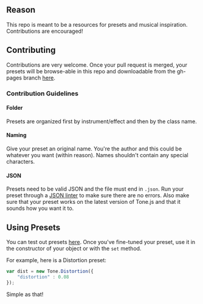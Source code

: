 ## Reason

This repo is meant to be a resources for presets and musical inspiration. Contributions are encouraged!

## Contributing

Contributions are very welcome. Once your pull request is merged, your presets will be browse-able in this repo and downloadable from the gh-pages branch [here](http://tonejs.github.io/Presets/instrument/MonoSynth/Bah.json). 

### Contribution Guidelines

#### Folder

Presets are organized first by instrument/effect and then by the class name. 

#### Naming

Give your preset an original name. You're the author and this could be whatever you want (within reason). Names shouldn't contain any special characters.  

#### JSON

Presets need to be valid JSON and the file must end in `.json`. Run your preset through a [JSON linter](http://jsonlint.com/) to make sure there are no errors. Also make sure that your preset works on the latest version of Tone.js and that it sounds how you want it to. 

## Using Presets

You can test out presets [here](http://tonejs.github.io/Presets/preview/). Once you've fine-tuned your preset, use it in the constructor of your object or with the `set` method.

For example, here is a Distortion preset:

```javascript
var dist = new Tone.Distortion({
	"distortion" : 0.08
});
```

Simple as that!